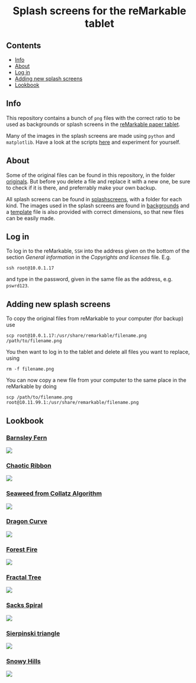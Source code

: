 <h1 align="center">Splash screens for the reMarkable tablet</h1>

## Contents
- [Info](#info)
- [About](#about)
- [Log in](#login)
- [Adding new splash screens](#addnew)
- [Lookbook](#lookbook)

## Info <a name = "info"></a>
This repository contains a bunch of `png` files with the correct ratio to be used as backgrounds or splash screens in the [reMarkable paper tablet](https://remarkable.com/).

Many of the images in the splash screens are made using `python` and `matplotlib`. Have a look at the scripts [here](https://github.com/engeir/maths_snack) and experiment for yourself.

## About <a name = "about"></a>
Some of the original files can be found in this repository, in the folder [originals](originals). But before you delete a file and replace it with a new one, be sure to check if it is there, and preferrably make your own backup.

All splash screens can be found in [splashscreens](splashscreens), with a folder for each kind. The images used in the splash screens are found in [backgrounds](backgrounds) and a [template](template.xcf) file is also provided with correct dimensions, so that new files can be easily made.

## Log in <a name = "login"></a>
To log in to the reMarkable, `SSH` into the address given on the bottom of the section _General information_ in the _Copyrights and licenses_ file. E.g.
```
ssh root@10.0.1.17
```
and type in the password, given in the same file as the address, e.g. `pswrd123`.

## Adding new splash screens <a name = "addnew"></a>
To copy the original files from reMarkable to your computer (for backup) use
```
scp root@10.0.1.17:/usr/share/remarkable/filename.png /path/to/filename.png
```
You then want to log in to the tablet and delete all files you want to replace, using
```
rm -f filename.png
```
You can now copy a new file from your computer to the same place in the reMarkable by doing
```
scp /path/to/filename.png root@10.11.99.1:/usr/share/remarkable/filename.png
```

## Lookbook <a name = "lookbook"></a>
### [Barnsley Fern](splashscreens/barnsley_fern)
![](splashscreens/barnsley_fern/batteryempty.png)
### [Chaotic Ribbon](splashscreens/chaotic_ribbon)
![](splashscreens/chaotic_ribbon/batteryempty.png)
### [Seaweed from Collatz Algorithm](splashscreens/collatz_sea_weed)
![](splashscreens/collatz_sea_weed/suspended.png)
### [Dragon Curve](splashscreens/dragon_curve)
![](splashscreens/dragon_curve/sleeping.png)
### [Forest Fire](splashscreens/fire)
![](splashscreens/fire/sleeping.png)
### [Fractal Tree](splashscreens/fractal_tree)
![](splashscreens/fractal_tree/starting.png)
### [Sacks Spiral](splashscreens/sacks_spiral)
![](splashscreens/sacks_spiral/starting.png)
### [Sierpinski triangle](splashscreens/sierpinski_triangle)
![](splashscreens/sierpinski_triangle/suspended.png)
### [Snowy Hills](splashscreens/snowy_hills)
![](splashscreens/snowy_hills/poweroff.png)
